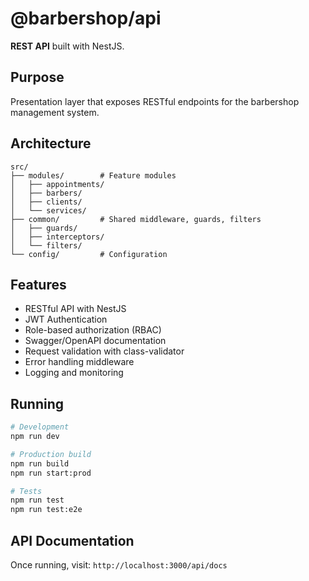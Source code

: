 # @barbershop/api

**REST API** built with NestJS.

## Purpose

Presentation layer that exposes RESTful endpoints for the barbershop management system.

## Architecture

```
src/
├── modules/        # Feature modules
│   ├── appointments/
│   ├── barbers/
│   ├── clients/
│   └── services/
├── common/         # Shared middleware, guards, filters
│   ├── guards/
│   ├── interceptors/
│   └── filters/
└── config/         # Configuration
```

## Features

- RESTful API with NestJS
- JWT Authentication
- Role-based authorization (RBAC)
- Swagger/OpenAPI documentation
- Request validation with class-validator
- Error handling middleware
- Logging and monitoring

## Running

```bash
# Development
npm run dev

# Production build
npm run build
npm run start:prod

# Tests
npm run test
npm run test:e2e
```

## API Documentation

Once running, visit: `http://localhost:3000/api/docs`
